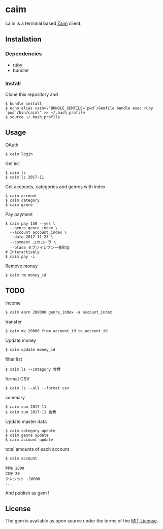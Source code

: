 # caim

caim is a terminal based [Zaim](https://zaim.net/) client.

## Installation

### Dependencies

- ruby
- bundler

### Install

Clone this repository and

    $ bundle install
    $ echo alias caim=\"BUNDLE_GEMFILE=`pwd`/Gemfile bundle exec ruby `pwd`/bin/caim\" >> ~/.bash_profile
    $ source ~/.bash_profile

## Usage

OAuth

    $ caim login

Get list

    $ caim ls
    $ caim ls 2017-11

Get accounts, categories and genres with index

    $ caim account
    $ caim category
    $ caim genre

Pay payment

```
$ caim pay 150 --yes \
  --genre genre_index \
  --account account_index \
  --date 2017-11-23 \
  --comment コカコーラ \
  --place セブンイレブン一番町店
# Interactively
$ caim pay -i
```

Remove money

    $ caim rm money_id

## TODO

income

    $ caim earn 200000 genre_index -a account_index

transfer

    $ caim mv 20000 from_account_id to_account_id

Update money

    $ caim update money_id

filter list

    $ caim ls --category 食費

format CSV

    $ caim ls --all --format csv

summary

    $ caim sum 2017-11
    $ caim sum 2017-11 食費

Update master data

    $ caim category update
    $ caim genre update
    $ caim account update

total amounts of each account

    $ caim account

    財布 2000
    口座 20
    クレジット -10000
    ...

And publish as gem !


## License

The gem is available as open source under the terms of the [MIT License](https://opensource.org/licenses/MIT).
